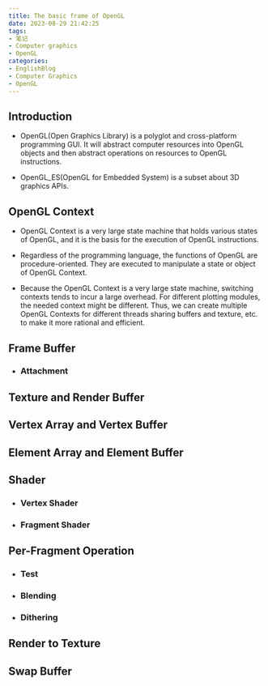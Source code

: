 ```yaml
---
title: The basic frame of OpenGL
date: 2023-08-29 21:42:25
tags:
- 笔记
- Computer graphics
- OpenGL
categories:
- EnglishBlog
- Computer Graphics
- OpenGL
---
```

## Introduction
- OpenGL(Open Graphics Library) is a polyglot and cross-platform programming GUI. It will abstract computer resources into OpenGL objects and then abstract operations on resources to OpenGL instructions.

- OpenGL_ES(OpenGL for Embedded System) is a subset about 3D graphics APIs.

## OpenGL Context
- OpenGL Context is a very large state machine that holds various states of  OpenGL, and it is the basis for the execution of OpenGL instructions.

- Regardless of the programming language, the functions of OpenGL are procedure-oriented. They are executed to manipulate a state or object of OpenGL Context.

- Because the OpenGL Context is a very large state machine, switching contexts tends to incur a large overhead. For different plotting modules, the needed context might be different. Thus, we can create multiple OpenGL Contexts for different threads sharing buffers and texture, etc. to make it more rational and efficient.

## Frame Buffer

- ### Attachment

## Texture and Render Buffer
## Vertex Array and Vertex Buffer
## Element Array and Element Buffer
## Shader

- ### Vertex Shader
- ### Fragment Shader

## Per-Fragment Operation

- ### Test
- ### Blending
- ### Dithering

## Render to Texture
## Swap Buffer